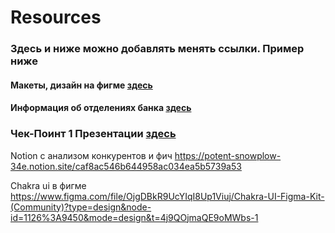 # Resources
### Здесь и ниже можно добавлять менять ссылки. Пример ниже
#### Макеты, дизайн на фигме [здесь](https://www.figma.com/file/jTWoDIr7YNXFhcr2miA70j/%D0%92%D0%A2%D0%91?type=design&node-id=0%3A1&mode=design&t=0c7jd079l5OywaVD-1)
#### Информация об отделениях банка [здесь](https://docviewer.yandex.ru/view/242290095/?*=LgOoDaik3TGC00fcJtqtLa5lS157InVybCI6InlhLWRpc2s6Ly8vZGlzay%2FQl9Cw0LPRgNGD0LfQutC4L0RhdGEuemlwIiwidGl0bGUiOiJEYXRhLnppcCIsIm5vaWZyYW1lIjpmYWxzZSwidWlkIjoiMjQyMjkwMDk1IiwidHMiOjE2OTcyMTIwNzY2NDIsInl1IjoiNjA5MDM4NzE5MTY5NTk3MTkxMCJ9)
### Чек-Поинт 1 Презентации [здесь](https://docs.google.com/presentation/d/177dKYyXDcVzai6Lx5xQQgiMJuykSoAy6LB7p_5jDaPg/edit?usp=sharing)
Notion с анализом конкурентов и фич https://potent-snowplow-34e.notion.site/caf8ac546b644958ac034ea5b5739a53

Chakra ui в фигме https://www.figma.com/file/OjgDBkR9UcYIqI8Up1Viuj/Chakra-UI-Figma-Kit-(Community)?type=design&node-id=1126%3A9450&mode=design&t=4j9QOjmaQE9oMWbs-1
